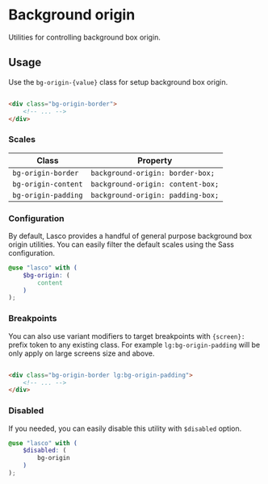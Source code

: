# Background origin

Utilities for controlling background box origin.

## Usage

Use the `bg-origin-{value}` class for setup background box origin.

```html

<div class="bg-origin-border">
    <!-- ... -->
</div>
```

### Scales

| Class               | Property                          |
|---------------------|-----------------------------------|
| `bg-origin-border`  | `background-origin: border-box;`  |
| `bg-origin-content` | `background-origin: content-box;` |
| `bg-origin-padding` | `background-origin: padding-box;` |    

### Configuration

By default, Lasco provides a handful of general purpose background box origin utilities. You can easily filter the
default scales using the Sass configuration.

```scss
@use "lasco" with (
    $bg-origin: (
        content
    )
);
```

### Breakpoints

You can also use variant modifiers to target breakpoints with `{screen}:` prefix token to any existing class. For
example `lg:bg-origin-padding` will be only apply on large screens size and above.

```html

<div class="bg-origin-border lg:bg-origin-padding">
    <!-- ... -->
</div>
```

### Disabled

If you needed, you can easily disable this utility with `$disabled` option.

```scss
@use "lasco" with (
    $disabled: (
        bg-origin
    )
);
```
